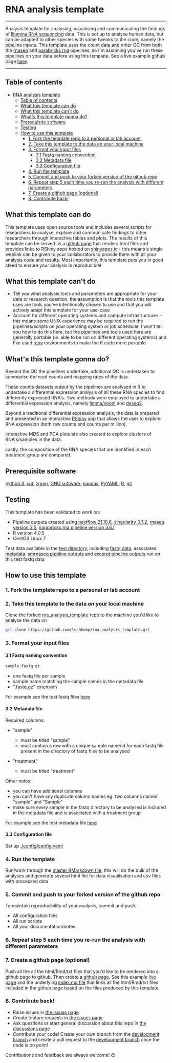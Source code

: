 # RNA analysis template

---

Analysis template for analysing, visualising and communicating the findings of [Illumina RNA sequencing](https://www.illumina.com/techniques/sequencing/rna-sequencing.html) data. This is set up to analyse human data, but can be adapted to other species with some tweaks to the code, namely the pipeline inputs. This template uses the count data and other QC from both the [rnaseq](https://github.com/nf-core/rnaseq/) and [parabricks rna](https://docs.nvidia.com/clara/parabricks/v3.6.1/text/rna_pipeline.html) pipelines, so I'm assuming you've run these pipelines on your data before using this template. See a live example github page [here](https://leahkemp.github.io/rna_analysis_template/).

---

## Table of contents

- [RNA analysis template](#rna-analysis-template)
  - [Table of contents](#table-of-contents)
  - [What this template can do](#what-this-template-can-do)
  - [What this template can't do](#what-this-template-cant-do)
  - [What's this template gonna do?](#whats-this-template-gonna-do)
  - [Prerequisite software](#prerequisite-software)
  - [Testing](#testing)
  - [How to use this template](#how-to-use-this-template)
    - [1. Fork the template repo to a personal or lab account](#1-fork-the-template-repo-to-a-personal-or-lab-account)
    - [2. Take this template to the data on your local machine](#2-take-this-template-to-the-data-on-your-local-machine)
    - [3. Format your input files](#3-format-your-input-files)
      - [3.1 Fastq naming convention](#31-fastq-naming-convention)
      - [3.2 Metadata file](#32-metadata-file)
      - [3.3 Configuration file](#33-configuration-file)
    - [4. Run the template](#4-run-the-template)
    - [5. Commit and push to your forked version of the github repo](#5-commit-and-push-to-your-forked-version-of-the-github-repo)
    - [6. Repeat step 5 each time you re-run the analysis with different parameters](#6-repeat-step-5-each-time-you-re-run-the-analysis-with-different-parameters)
    - [7. Create a github page (optional)](#7-create-a-github-page-optional)
    - [8. Contribute back!](#8-contribute-back)

## What this template can do

This template uses open source tools and includes several scripts for researchers to analyse, explore and communicate findings to other researchers through interactive tables and plots. The results of this template can be served as a [github page](https://pages.github.com/) that renders html files and provides links to RShiny apps hosted on [shinyapps.io](https://www.shinyapps.io/) - this means a single weblink can be given to your collaborators to provide them with all your analysis code and results. Most importantly, this template puts you in good steed to ensure your analysis is reproducible!

## What this template can't do

- Tell you what analysis tools and parameters are appropriate for your data or research question, the assumption is that the tools this template uses are tools you've intentionally chosen to use and that you will actively adapt this template for your use-case
- Account for different operating systems and compute infrastructures - this means some UNIX experience may be required to run the pipelines/scripts on your operating system or job scheduler. I won't tell you how to do this here, but the pipelines and tools used here are generally portable (ie. able to be run on different operating systems) and I've used [renv](https://rstudio.github.io/renv/articles/renv.html) environments to make the R code more portable

## What's this template gonna do?

Beyond the QC the pipelines undertake, additional QC is undertaken to summarise the read counts and mapping rates of the data.

These counts datasets output by the pipelines are analysed in [R](https://www.r-project.org/) to undertake a differential expression analysis of all these RNA species to find differently expressed RNA's. Two methods were employed to undertake a differential expression analysis, namely [limma/voom](https://genomebiology.biomedcentral.com/articles/10.1186/gb-2014-15-2-r29) and [deseq2](https://genomebiology.biomedcentral.com/articles/10.1186/s13059-014-0550-8).

Beyond a traditional differential expression analysis, the data is prepared and presented in an interactive [RShiny](https://shiny.rstudio.com/) app that allows the user to explore RNA expression (both raw counts and counts per million).

Interactive MDS and PCA plots are also created to explore clusters of RNA's/samples in the data.

Lastly, the composition of the RNA species that are identified in each treatment group are compared.

## Prerequisite software

[python 3](https://www.python.org/), [cut](https://www.man7.org/linux/man-pages/man1/cut.1.html), [zgrep](https://linux.die.net/man/1/zgrep), [GNU software](https://www.gnu.org/software/), [pandas](https://pypi.org/project/pandas/), [PyYAML](https://pypi.org/project/PyYAML/), [R](https://www.r-project.org/), [git](https://git-scm.com/)

## Testing

This template has been validated to work on:

- Pipeline outputs created using [nextflow 21.10.6](https://github.com/nextflow-io/nextflow/tree/v21.10.6), [singularity 3.7.2](https://github.com/hpcng/singularity/tree/v3.7.2), [rnaseq version 3.5](https://github.com/nf-core/rnaseq/tree/3.5), [parabricks rna pipeline version 3.6.1](https://docs.nvidia.com/clara/parabricks/v3.6.1/text/rna_pipeline.html)
- R version 4.0.5
- CentOS Linux 7

Test data available in the [test directory](./test/), including [fastq data](./test/fastq/), associated [metadata](./test/metadata.csv), [smrnaseq pipeline outputs](./test/smrnaseq_pipeline_run/) and [excerpt pipeline outputs](./test/excerpt_pipeline_run/) run on this test fastq data

## How to use this template

### 1. Fork the template repo to a personal or lab account

### 2. Take this template to the data on your local machine

Clone the forked [rna_analysis_template](https://github.com/leahkemp/rna_analysis_template) repo to the machine you'd like to analyse the data on

```bash
git clone https://github.com/leahkemp/rna_analysis_template.git
```

### 3. Format your input files

#### 3.1 Fastq naming convention

```bash
sample.fastq.gz
```

- one fastq file per sample
- sample name matching the sample names in the metadata file
- ".fastq.gz" extension

For example see the test fastq files [here](./test/fastq/)

#### 3.2 Metadata file

Required columns:

- "sample"
  - must be titled "sample"
  - must contain a row with a unique sample name/id for each fastq file present in the directory of fastq files to be analysed

- "treatment"
  - must be titled "treatment"

Other notes:

- you can have additional columns
- you can't have any duplicate column names eg. two columns named "sample" and "Sample"
- make sure every sample in the fastq directory to be analysed is included in the metadata file and is associated with a treatment group

For example see the test metadata file [here](./config/metadata.csv)

#### 3.3 Configuration file

Set up [./config/config.yaml](config/config.yaml)

### 4. Run the template

Run/work through the [master RMarkdown file](./master.Rmd), this will do the bulk of the analyses and generate several html file for data visualisation and csv files with processed data

### 5. Commit and push to your forked version of the github repo

To maintain reproducibility of your analysis, commit and push:

- All configuration files
- All run scripts
- All your documentation/notes

### 6. Repeat step 5 each time you re-run the analysis with different parameters

### 7. Create a github page (optional)

Push all the all the html/Rmd/txt files that you'd like to be rendered into a github page to github. Then create a [github page](https://guides.github.com/features/pages/). See this example [live page](https://leahkemp.github.io/rna_analysis_template/) and the underlying [index.md file](index.md) that links all the html/Rmd/txt files included in the github page based on the files produced by this template.

### 8. Contribute back!

- Raise issues in [the issues page](https://github.com/leahkemp/rna_analysis_template/issues)
- Create feature requests in [the issues page](https://github.com/leahkemp/rna_analysis_template/issues)
- Ask questions or start general discussion about this repo in [the discussions page](https://github.com/leahkemp/rna_analysis_template/discussions)
- Contribute your code! Create your own branch from the [development branch](https://github.com/leahkemp/rna_analysis_template/tree/dev) and create a pull request to the [development branch](https://github.com/leahkemp/rna_analysis_template/tree/dev) once the code is on point!

Contributions and feedback are always welcome! :blush:

